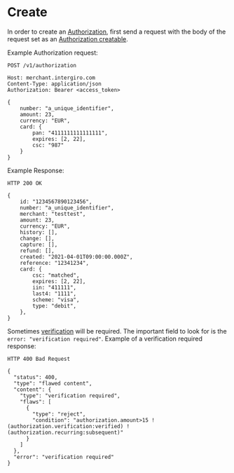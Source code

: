 # Create

In order to create an [Authorization](./reference.html#authorization), first send a request with the body of the request set as an [Authorization creatable](./reference.html#authorization).

Example Authorization request:
``` {1} JSON
POST /v1/authorization

Host: merchant.intergiro.com
Content-Type: application/json
Authorization: Bearer <access_token>

{
	number: "a_unique_identifier",
	amount: 23,
	currency: "EUR",
	card: {
		pan: "4111111111111111",
		expires: [2, 22],
		csc: "987"
	}
}
```

Example Response:

``` {1} JSON
HTTP 200 OK

{
	id: "1234567890123456",
	number: "a_unique_identifier",
	merchant: "testtest",
	amount: 23,
	currency: "EUR",
	history: [],
	change: [],
	capture: [],
	refund: [],
	created: "2021-04-01T09:00:00.000Z",
	reference: "12341234",
	card: {
		csc: "matched",
		expires: [2, 22],
		iin: "411111",
		last4: "1111",
		scheme: "visa",
		type: "debit",
	},
}
```
Sometimes [verification](./reference.html#verification) will be required. The important field to look for is the `error: "verification required"`. 
Example of a verification required response:
```{1,15} JSON
HTTP 400 Bad Request

{
  "status": 400,
  "type": "flawed content",
  "content": {
    "type": "verification required",
    "flaws": [
      {
        "type": "reject",
        "condition": "authorization.amount>15 !(authorization.verification:verified) !(authorization.recurring:subsequent)"
      }
    ]
  },
  "error": "verification required"
}
```